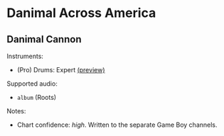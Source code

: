 # Danimal Across America

## Danimal Cannon

Instruments:

  * (Pro) Drums: Expert
    [(preview)](http://pages.cs.wisc.edu/~tolly/customs/?artist=danimal-cannon&title=danimal-across-america)

Supported audio:

  * `album` (Roots)

Notes:

  * Chart confidence: *high*. Written to the separate Game Boy channels.
